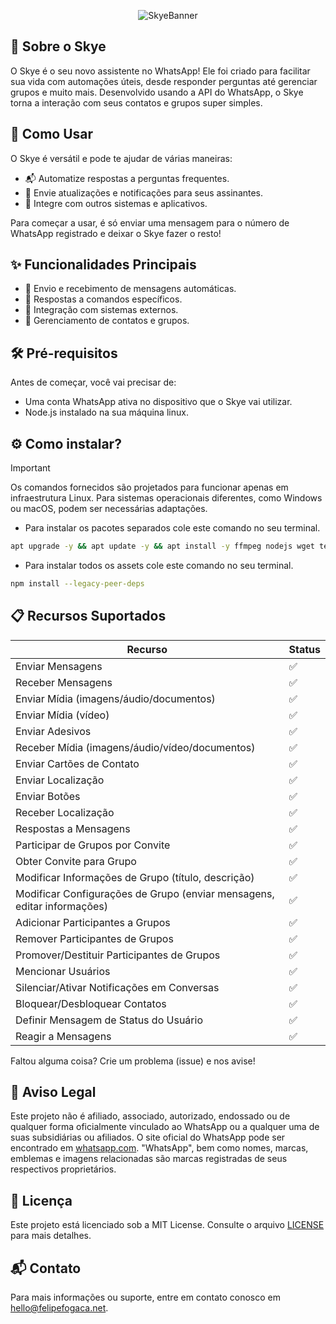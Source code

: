 <p align="center">
  <img src="https://telegra.ph/file/9387192749c9aed715bb0.png" alt="SkyeBanner">
</p>

## 🌟 Sobre o Skye

O Skye é o seu novo assistente no WhatsApp! Ele foi criado para facilitar sua vida com automações úteis, desde responder perguntas até gerenciar grupos e muito mais. Desenvolvido usando a API do WhatsApp, o Skye torna a interação com seus contatos e grupos super simples.

## 🚀 Como Usar

O Skye é versátil e pode te ajudar de várias maneiras:

- 📬 Automatize respostas a perguntas frequentes.
- 📢 Envie atualizações e notificações para seus assinantes.
- 🔗 Integre com outros sistemas e aplicativos.

Para começar a usar, é só enviar uma mensagem para o número de WhatsApp registrado e deixar o Skye fazer o resto!

## ✨ Funcionalidades Principais

- 💬 Envio e recebimento de mensagens automáticas.
- 📝 Respostas a comandos específicos.
- 🔧 Integração com sistemas externos.
- 👥 Gerenciamento de contatos e grupos.

## 🛠️ Pré-requisitos

Antes de começar, você vai precisar de:

- Uma conta WhatsApp ativa no dispositivo que o Skye vai utilizar.
- Node.js instalado na sua máquina linux.

## ⚙️ Como instalar?

> [!IMPORTANT]
>
> Os comandos fornecidos são projetados para funcionar apenas em infraestrutura Linux. Para sistemas operacionais diferentes, como Windows ou macOS, podem ser necessárias adaptações.

- Para instalar os pacotes separados cole este comando no seu terminal.
```bash
apt upgrade -y && apt update -y && apt install -y ffmpeg nodejs wget tesseract git && termux-setup-storage
```

- Para instalar todos os assets cole este comando no seu terminal.
```bash
npm install --legacy-peer-deps
```

## 📋 Recursos Suportados

| Recurso  | Status |
| ------------- | ------------- |
| Enviar Mensagens  | ✅  |
| Receber Mensagens  | ✅  |
| Enviar Mídia (imagens/áudio/documentos)  | ✅  |
| Enviar Mídia (vídeo)  | ✅  |
| Enviar Adesivos | ✅ |
| Receber Mídia (imagens/áudio/vídeo/documentos)  | ✅  |
| Enviar Cartões de Contato | ✅ |
| Enviar Localização | ✅ |
| Enviar Botões | ✅ |
| Receber Localização | ✅ | 
| Respostas a Mensagens | ✅ |
| Participar de Grupos por Convite  | ✅ |
| Obter Convite para Grupo  | ✅ |
| Modificar Informações de Grupo (título, descrição)  | ✅  |
| Modificar Configurações de Grupo (enviar mensagens, editar informações)  | ✅  |
| Adicionar Participantes a Grupos  | ✅  |
| Remover Participantes de Grupos  | ✅  |
| Promover/Destituir Participantes de Grupos | ✅ |
| Mencionar Usuários | ✅ |
| Silenciar/Ativar Notificações em Conversas | ✅ |
| Bloquear/Desbloquear Contatos | ✅ |
| Definir Mensagem de Status do Usuário | ✅ |
| Reagir a Mensagens | ✅ |

Faltou alguma coisa? Crie um problema (issue) e nos avise!

## 📜 Aviso Legal

Este projeto não é afiliado, associado, autorizado, endossado ou de qualquer forma oficialmente vinculado ao WhatsApp ou a qualquer uma de suas subsidiárias ou afiliados. O site oficial do WhatsApp pode ser encontrado em [whatsapp.com](https://whatsapp.com). "WhatsApp", bem como nomes, marcas, emblemas e imagens relacionadas são marcas registradas de seus respectivos proprietários.

## 📄 Licença

Este projeto está licenciado sob a MIT License. Consulte o arquivo [LICENSE](LICENSE) para mais detalhes.

## 📬 Contato

Para mais informações ou suporte, entre em contato conosco em hello@felipefogaca.net.
